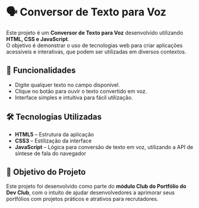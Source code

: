 # 🗣️ Conversor de Texto para Voz  

Este projeto é um **Conversor de Texto para Voz** desenvolvido utilizando **HTML, CSS e JavaScript**.  
O objetivo é demonstrar o uso de tecnologias web para criar aplicações acessíveis e interativas, que podem ser utilizadas em diversos contextos.  

## 🚀 Funcionalidades  
- Digite qualquer texto no campo disponível.  
- Clique no botão para ouvir o texto convertido em voz.  
- Interface simples e intuitiva para fácil utilização.  

## 🛠️ Tecnologias Utilizadas  
- **HTML5** – Estrutura da aplicação  
- **CSS3** – Estilização da interface  
- **JavaScript** – Lógica para conversão de texto em voz, utilizando a API de síntese de fala do navegador  

## 🎯 Objetivo do Projeto  
Este projeto foi desenvolvido como parte do **módulo Club do Portfólio do Dev Club**, com o intuito de ajudar desenvolvedores a aprimorar seus portfólios com projetos práticos e atrativos para recrutadores.  
